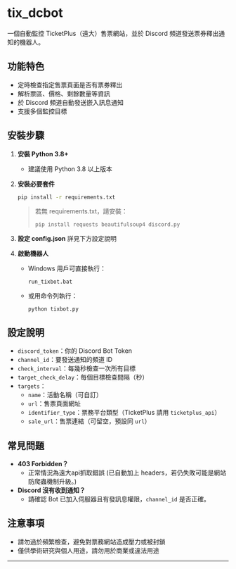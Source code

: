 # tix_dcbot

一個自動監控 TicketPlus（遠大）售票網站，並於 Discord 頻道發送票券釋出通知的機器人。

## 功能特色

- 定時檢查指定售票頁面是否有票券釋出
- 解析票區、價格、剩餘數量等資訊
- 於 Discord 頻道自動發送嵌入訊息通知
- 支援多個監控目標

## 安裝步驟

1. **安裝 Python 3.8+**
   - 建議使用 Python 3.8 以上版本

2. **安裝必要套件**
   ```bash
   pip install -r requirements.txt
   ```
   > 若無 requirements.txt，請安裝：
   > ```
   > pip install requests beautifulsoup4 discord.py
   > ```

3. **設定 config.json**
    詳見下方設定說明
   

4. **啟動機器人**
   - Windows 用戶可直接執行：
     ```
     run_tixbot.bat
     ```
   - 或用命令列執行：
     ```
     python tixbot.py
     ```

## 設定說明

- `discord_token`：你的 Discord Bot Token
- `channel_id`：要發送通知的頻道 ID
- `check_interval`：每幾秒檢查一次所有目標
- `target_check_delay`：每個目標檢查間隔（秒）
- `targets`：
  - `name`：活動名稱（可自訂）
  - `url`：售票頁面網址
  - `identifier_type`：票務平台類型（TicketPlus 請用 `ticketplus_api`）
  - `sale_url`：售票連結（可留空，預設同 `url`）

## 常見問題

- **403 Forbidden？**
  - 正常情況為遠大api抓取錯誤 (已自動加上 headers，若仍失敗可能是網站防爬蟲機制升級。)
- **Discord 沒有收到通知？**
  - 請確認 Bot 已加入伺服器且有發訊息權限，`channel_id` 是否正確。

## 注意事項

- 請勿過於頻繁檢查，避免對票務網站造成壓力或被封鎖
- 僅供學術研究與個人用途，請勿用於商業或違法用途

---
